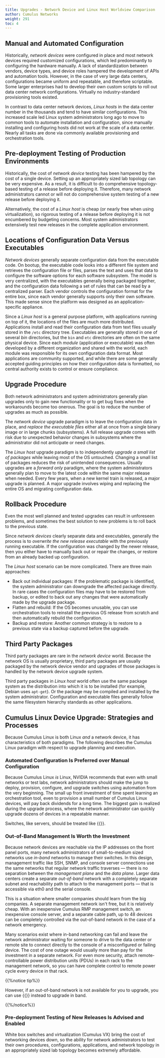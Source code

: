 ```yaml
---
title: Upgrades - Network Device and Linux Host Worldview Comparison
author: Cumulus Networks
weight: 291
toc: 4
---
```


## Manual and Automated Configuration

Historically, *network devices* were configured in place and most network devices required customized configurations, which led predominantly to configuring the hardware manually. A lack of standardization between vendors, device types, and device roles hampered the development of APIs and automation tools. However, in the case of very large data centers, configurations became uniform and repeatable, and therefore scriptable. Some larger enterprises had to develop their own custom scripts to roll out data center network configurations. Virtually no industry-standard provisioning tools existed.

In contrast to data center network devices, *Linux hosts* in the data center number in the thousands and tend to have similar configurations. This increased scale led Linux system administrators long ago to move to common tools to automate installation and configuration, since manually installing and configuring hosts did not work at the scale of a data center. Nearly all tasks are done via commonly available provisioning and orchestration tools.

## Pre-deployment Testing of Production Environments

Historically, the cost of *network device* testing has been hampered by the cost of a single device. Setting up an appropriately sized lab topology can be very expensive. As a result, it is difficult to do comprehensive topology-based testing of a release before deploying it. Therefore, many network administrators cannot or will not do comprehensive system testing of a new release before deploying it.

Alternatively, the cost of a *Linux host* is cheap (or nearly free when using virtualization), so rigorous testing of a release before deploying it is not encumbered by budgeting concerns. Most system administrators extensively test new releases in the complete application environment.

## Locations of Configuration Data Versus Executables

*Network devices* generally separate configuration data from the executable code. On bootup, the executable code looks into a different file system and retrieves the configuration file or files, parses the text and uses that data to configure the software options for each software subsystem. The model is very centralized, with the executables generally being packaged together, and the configuration data following a set of rules that can be read by a centralized parser. Each vendor controls the configuration format for the entire box, since each vendor generally supports only their own software. This made sense since the platform was designed as an application-specific appliance.

Since a *Linux host* is a general purpose platform, with applications running on top of it, the locations of the files are much more distributed. Applications install and read their configuration data from text files usually stored in the `/etc` directory tree. Executables are generally stored in one of several *bin* directories, but the `bin` and `etc` directories are often on the same physical device. Since each *module* (application or executable) was often developed by a different organization and shared with the world, each module was responsible for its own configuration data format. Most applications are community supported, and while there are some generally accepted guiding principles on how their configuration data is formatted, no central authority exists to control or ensure compliance.

## Upgrade Procedure

Both network administrators and system administrators generally plan upgrades only to gain new functionality or to get bug fixes when the workarounds become too onerous. The goal is to reduce the number of upgrades as much as possible.

The *network device* upgrade paradigm is to leave the configuration data in place, and *replace the executable files* either all at once from a single binary image or in large chunks (subsystems). A full release upgrade comes with risk due to unexpected behavior changes in subsystems where the administrator did not anticipate or need changes.

The *Linux host* upgrade paradigm is to independently *upgrade a small list of packages* while leaving most of the OS untouched. Changing a small list of packages reduces the risk of unintended consequences. Usually upgrades are a *forward only* paradigm, where the system administrators generally plan to move to the latest code within the same major release when needed. Every few years, when a new kernel train is released, a major upgrade is planned. A major upgrade involves wiping and replacing the entire OS and migrating configuration data.

## Rollback Procedure

Even the most well planned and tested upgrades can result in unforeseen problems, and sometimes the best solution to new problems is to roll back to the previous state.

Since *network devices* clearly separate data and executables, generally the process is to *overwrite the new release executable* with the previously running executable. If the configuration was changed by the newer release, then you either have to manually back out or repair the changes, or restore from an already backed up configuration.

The *Linux host* scenario can be more complicated. There are three main approaches:

- Back out individual packages: If the problematic package is identified, the system administrator can downgrade the affected package directly. In rare cases the configuration files may have to be restored from backup, or edited to back out any changes that were automatically made by the upgrade package.
- Flatten and rebuild: If the OS becomes unusable, you can use orchestration tools to reinstall the previous OS release from scratch and then automatically rebuild the configuration.
- Backup and restore: Another common strategy is to restore to a previous state via a backup captured before the upgrade.

## Third Party Packages

Third party packages are rare in the *network device* world. Because the network OS is usually proprietary, third party packages are usually packaged by the network device vendor and upgrades of those packages is handled by the network device upgrade system.

Third party packages in *Linux host* world often use the same package system as the distribution into which it is to be installed (for example, Debian uses `apt-get`). Or the package may be compiled and installed by the system administrator. Configuration and executable files generally follow the same filesystem hierarchy standards as other applications.

## Cumulus Linux Device Upgrade: Strategies and Processes

Because Cumulus Linux is both Linux *and* a network device, it has characteristics of both paradigms. The following describes the Cumulus Linux paradigm with respect to upgrade planning and execution.

### Automated Configuration Is Preferred over Manual Configuration

Because Cumulus Linux *is* Linux, NVIDIA recommends that even with small networks or test labs, network administrators should make the jump to deploy, provision, configure, and upgrade switches using automation from the very beginning. The small up front investment of time spent learning an orchestration tool, even to provision a small number of Cumulus Linux devices, will pay back dividends for a long time. The biggest gain is realized during the upgrade process, where the network administrator can quickly upgrade dozens of devices in a repeatable manner.

Switches, like servers, should be treated like {{<exlink url="https://www.google.com/search?q=cattle+not+pets" text="cattle, not pets">}}.

### Out-of-Band Management Is Worth the Investment

Because network devices are reachable via the IP addresses on the front panel ports, many network administrators of small-to-medium sized networks use *in-band* networks to manage their switches. In this design, management traffic like SSH, SNMP, and console server connections use the same networks that regular network traffic traverses &mdash; there is no separation between the *management plane* and the *data plane*. Larger data centers create a separate *out-of-band* network with a completely separate subnet and reachability path to attach to the management ports &mdash; that is accessible via eth0 and the serial console.

This is a situation where smaller companies should learn from the big companies. A separate management network isn't free, but it is relatively cheap. With an inexpensive Cumulus RMP management switch, an inexpensive console server, and a separate cable path, up to 48 devices can be completely controlled via the out-of-band network in the case of a network emergency.  

Many scenarios exist where in-band networking can fail and leave the network administrator waiting for someone to drive to the data center or remote site to connect directly to the console of a misconfigured or failing device. The cost of one outage would usually more than pay for the investment in a separate network. For even more security, attach remote-controllable power distribution units (PDUs) in each rack to the management network, so you can have complete control to remote power cycle every device in that rack.

{{%notice tip%}}

However, if an out-of-band network is not available for you to upgrade, you can use {{<link url="Using-dtach-for-In-band-apt-get-Upgrades" text="the dtach tool">}} instead to upgrade in band.

{{%/notice%}}

### Pre-deployment Testing of New Releases Is Advised and Enabled

White box switches and virtualization (Cumulus VX) bring the cost of networking devices down, so the ability for network administrators to test their own procedures, configurations, applications, and network topology in an appropriately sized lab topology becomes extremely affordable.
